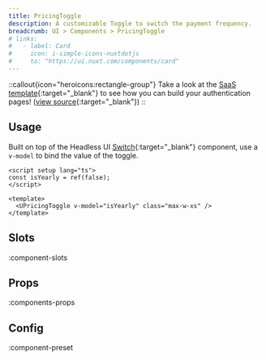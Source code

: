 ```yaml
---
title: PricingToggle
description: A customizable Toggle to switch the payment frequency.
breadcrumb: UI > Components > PricingToggle
# links:
#   - label: Card
#     icon: i-simple-icons-nuxtdotjs
#     to: "https://ui.nuxt.com/components/card"
---
```


::callout{icon="heroicons:rectangle-group"}
Take a look at the [SaaS template](https://sse-saas.netlify.app/pricing){:target="\_blank"} to see how you can build your authentication pages! ([view source](https://github.com/sseuniverse/SSE-SaaS/blob/master/app/pages/pricing.vue){:target="\_blank"})
::

## Usage

Built on top of the Headless UI [Switch](https://headlessui.com/vue/switch){:target="\_blank"} component, use a `v-model` to bind the value of the toggle.

```vue [example.vue]
<script setup lang="ts">
const isYearly = ref(false);
</script>

<template>
  <UPricingToggle v-model="isYearly" class="max-w-xs" />
</template>
```

## Slots

:component-slots

## Props

:components-props

## Config

:component-preset
